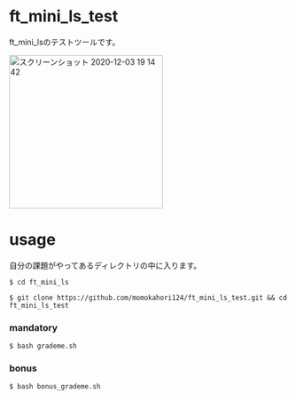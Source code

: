 # ft_mini_ls_test

ft_mini_lsのテストツールです。

<img width="277" alt="スクリーンショット 2020-12-03 19 14 42" src="https://user-images.githubusercontent.com/60100351/101001990-316b7780-35a3-11eb-9ab8-2f45729f7ba3.png">

# usage

自分の課題がやってあるディレクトリの中に入ります。

```
$ cd ft_mini_ls
```
```
$ git clone https://github.com/momokahori124/ft_mini_ls_test.git && cd ft_mini_ls_test
```

### mandatory

```
$ bash grademe.sh
```

### bonus

```
$ bash bonus_grademe.sh
```


